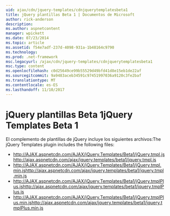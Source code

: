 ```yaml
---
uid: ajax/cdn/jquery-templates/cdnjquerytemplatesbeta1
title: jQuery plantillas Beta 1 | Documentos de Microsoft
author: rick-anderson
description: 
ms.author: aspnetcontent
manager: wpickett
ms.date: 07/23/2014
ms.topic: article
ms.assetid: f54e7adf-237d-4098-931a-1b48164c9790
ms.technology: 
ms.prod: .net-framework
msc.legacyurl: /ajax/cdn/jquery-templates/cdnjquerytemplatesbeta1
msc.type: content
ms.openlocfilehash: c0d25649ce99b55529d49bfd41d8e15eb1de22af
ms.sourcegitcommit: 9a9483aceb34591c97451997036a9120c3fe2baf
ms.translationtype: MT
ms.contentlocale: es-ES
ms.lasthandoff: 11/10/2017
---
```

<a name="jquery-templates-beta-1"></a><span data-ttu-id="b0fc2-102">jQuery plantillas Beta 1</span><span class="sxs-lookup"><span data-stu-id="b0fc2-102">jQuery Templates Beta 1</span></span>
====================
<span data-ttu-id="b0fc2-103">El complemento de plantillas de jQuery incluye los siguientes archivos:</span><span class="sxs-lookup"><span data-stu-id="b0fc2-103">The jQuery Templates plugin includes the following files:</span></span>

- <span data-ttu-id="b0fc2-104">http://AJAX.aspnetcdn.com/AJAX/jQuery.Templates/Beta1/jQuery.tmpl.js</span><span class="sxs-lookup"><span data-stu-id="b0fc2-104">http://ajax.aspnetcdn.com/ajax/jquery.templates/beta1/jquery.tmpl.js</span></span>
- <span data-ttu-id="b0fc2-105">http://AJAX.aspnetcdn.com/AJAX/jQuery.Templates/Beta1/jQuery.tmpl.min.js</span><span class="sxs-lookup"><span data-stu-id="b0fc2-105">http://ajax.aspnetcdn.com/ajax/jquery.templates/beta1/jquery.tmpl.min.js</span></span>
- <span data-ttu-id="b0fc2-106">http://AJAX.aspnetcdn.com/AJAX/jQuery.Templates/Beta1/jQuery.tmplPlus.js</span><span class="sxs-lookup"><span data-stu-id="b0fc2-106">http://ajax.aspnetcdn.com/ajax/jquery.templates/beta1/jquery.tmplPlus.js</span></span>
- <span data-ttu-id="b0fc2-107">http://AJAX.aspnetcdn.com/AJAX/jQuery.Templates/Beta1/jQuery.tmplPlus.min.js</span><span class="sxs-lookup"><span data-stu-id="b0fc2-107">http://ajax.aspnetcdn.com/ajax/jquery.templates/beta1/jquery.tmplPlus.min.js</span></span>
